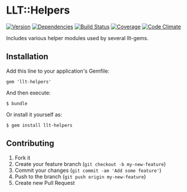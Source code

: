 # LLT::Helpers

[![Version](http://allthebadges.io/latin-language-toolkit/llt-helpers/badge_fury.png)](http://allthebadges.io/latin-language-toolkit/llt-helpers/badge_fury)
[![Dependencies](http://allthebadges.io/latin-language-toolkit/llt-helpers/gemnasium.png)](http://allthebadges.io/latin-language-toolkit/llt-helpers/gemnasium)
[![Build Status](http://allthebadges.io/latin-language-toolkit/llt-helpers/travis.png)](http://allthebadges.io/latin-language-toolkit/llt-helpers/travis)
[![Coverage](http://allthebadges.io/latin-language-toolkit/llt-helpers/coveralls.png)](http://allthebadges.io/latin-language-toolkit/llt-helpers/coveralls)
[![Code Climate](http://allthebadges.io/latin-language-toolkit/llt-helpers/code_climate.png)](http://allthebadges.io/latin-language-toolkit/llt-helpers/code_climate)

Includes various helper modules used by several llt-gems.

## Installation

Add this line to your application's Gemfile:

    gem 'llt-helpers'

And then execute:

    $ bundle

Or install it yourself as:

    $ gem install llt-helpers

## Contributing

1. Fork it
2. Create your feature branch (`git checkout -b my-new-feature`)
3. Commit your changes (`git commit -am 'Add some feature'`)
4. Push to the branch (`git push origin my-new-feature`)
5. Create new Pull Request
